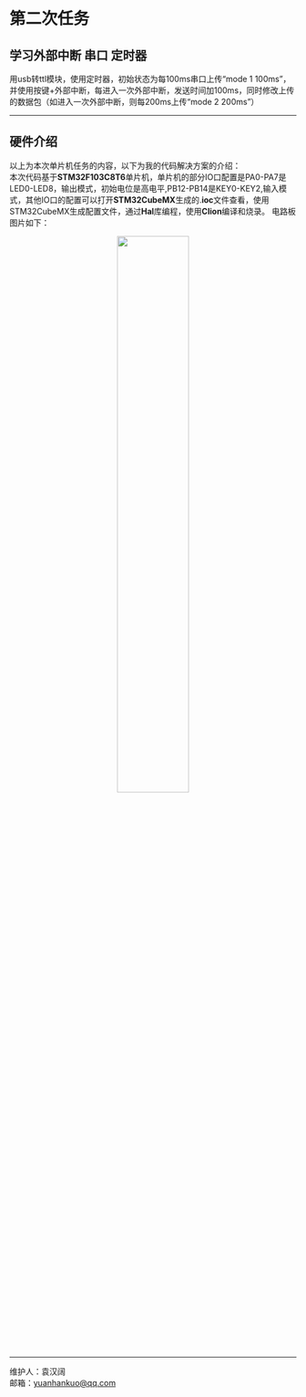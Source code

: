 # 第二次任务

## 学习外部中断 串口 定时器

用usb转ttl模块，使用定时器，初始状态为每100ms串口上传“mode 1 100ms”，并使用按键+外部中断，每进入一次外部中断，发送时间加100ms，同时修改上传的数据包（如进入一次外部中断，则每200ms上传“mode 2 200ms”）

***
## 硬件介绍

以上为本次单片机任务的内容，以下为我的代码解决方案的介绍：\
本次代码基于**STM32F103C8T6**单片机，单片机的部分IO口配置是PA0-PA7是LED0-LED8，输出模式，初始电位是高电平,PB12-PB14是KEY0-KEY2,输入模式，其他IO口的配置可以打开**STM32CubeMX**生成的.**ioc**文件查看，使用STM32CubeMX生成配置文件，通过**Hal**库编程，使用**Clion**编译和烧录。
电路板图片如下：

<div  align="center">    

<img src="./docs/circuit.jpg" width="50%" height="50%">

</div>

***

维护人：袁汉阔\
邮箱：yuanhankuo@qq.com
